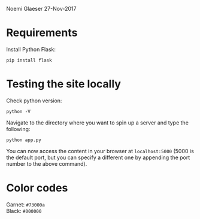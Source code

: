 Noemi Glaeser
27-Nov-2017

# Requirements
Install Python Flask:
```
pip install flask
```

# Testing the site locally
Check python version:
```
python -V
```

Navigate to the directory where you want to spin up a server and type the following:
```
python app.py
```

You can now access the content in your browser at `localhost:5000` (5000 is the default port, but you can specify a different one by appending the port number to the above command). 

# Color codes
Garnet: `#73000a`  
Black: `#000000`
